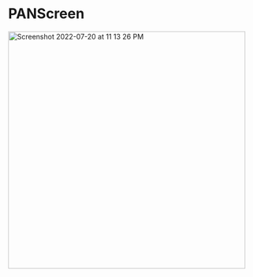 # PANScreen

<img width="481" alt="Screenshot 2022-07-20 at 11 13 26 PM" src="https://user-images.githubusercontent.com/35566875/180048085-d3495724-d3cb-4f98-b643-8361c1694eca.png">


